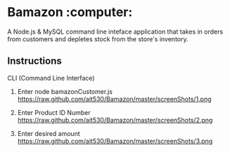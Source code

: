 <h1>Bamazon :computer:</h1>
<p>A Node.js &#38; MySQL command line inteface application that takes in orders from customers and depletes stock from the store's inventory.</p>

<h2>Instructions</h2>

<p>
CLI (Command Line Interface)

1. Enter node bamazonCustomer.js
https://raw.github.com/ait530/Bamazon/master/screenShots/1.png

2. Enter Product ID Number
https://raw.github.com/ait530/Bamazon/master/screenShots/2.png

3. Enter desired amount
https://raw.github.com/ait530/Bamazon/master/screenShots/3.png
</p>


